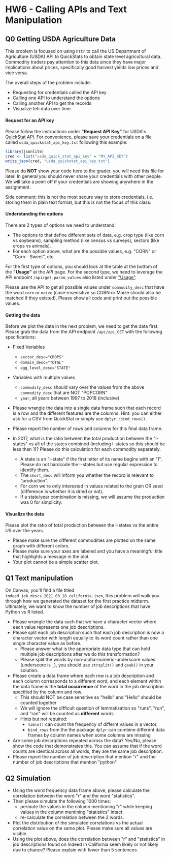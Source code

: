 # HW6 - Calling APIs and Text Manipulation

## Q0 Getting USDA Agriculture Data
This problem is focused on using `httr` to call the US Department of Agriculture (USDA) API to QuickStats to
obtain state level agricultural data. Commodity traders pay attention to this data since they have major
implications about prices, specifically good harvest yields low prices and vice versa.

The overall steps of the problem include:
- Requesting for credentials called the API key
- Calling one API to understand the options
- Calling another API to get the records
- Visualize teh data over time

#### Request for an API key
Please follow the instructions under **"Request API Key"** for USDA's [QuickStat API](https://quickstats.nass.usda.gov/api).
For convenience, please save your credentials on a file called `usda_quickstat_api_key.txt`  following this example: 
```r
library(jsonlite)
cred <- list("usda_quick_stat_api_key" = "MY_API_KEY")
write_json(cred, "usda_quickstat_api_key.txt")
```

Please do **NOT** show your code here to the grader, you will need this file for later.
In general you should never share your credentials with other people. We will take a point off if your credentials are showing anywhere in the assignment.

Side comment: this is not the most secure way to store credentials, i.e. storing them in plain text format, but this is not the focus of this class.

#### Understanding the options
There are 2 types of options we need to understand:
- The options to that define different sets of data, e.g. crop type (like corn vs soybeans), sampling method (like census vs surveys), sectors (like crops vs animals).
- For each option above, what are the possible values, e.g. "CORN" or "Corn - Sweet", etc

For the first type of options, you should look at the table at the bottom of the **"Usage"** at the API page.
For the second type, we need to leverage the API endpoint `/api/get_param_values` also listed under ["Usage"](https://quickstats.nass.usda.gov/api).

Please use the API to get all possible values under `commodity_desc` that have the word `corn` or `maize` (case-insensitive so CORN or Maize should also be matched if they existed).
Please show all code and print out the possible values.

#### Getting the data
Before we plot the data in the next problem, we need to get the data first. Please grab the data from the API endpoint `/api/api_GET` with the following specifications:

- Fixed Variables
  - `sector_desc="CROPS"`
  - `domain_desc="TOTAL"`
  - `agg_level_desc="STATE"`
- Variables with multiple values
  - `commodity_desc` should vary over the values from the above `commodity_desc` that are NOT "POPCORN"
  - `year`, all years between 1997 to 2018 (inclusive)

- Please wrangle the data into a single data frame such that each record is a row and the different features are the columns. Hint: you can either ask for a CSV from QuickStat or simply use `dplyr::bind_rows()`.
- Please report the number of rows and columns for this final data frame.
- In 2017, what is the ratio between the total production between the "I-states" vs all of the states combined (including I-states so this should be less than 1)? Please do this calculation for each commodity separately.
  - A state is an "I-state" if the first letter of its name begins with an "I". Please do not hardcode the I-states but use regular expression to identify them.
  - The `short_desc` will inform you whether the record is relevant to "production".
  - For corn we're only interested in values related to the grain OR seed (difference is whether it is dried or not).
  - If a state/year combination is missing, we will assume the production was 0 for simplicity.

#### Visualize the data
Please plot the ratio of total production between the I-states vs the entire US over the years. 
- Please make sure the different commodities are plotted on the same graph with different colors.
- Please make sure your axes are labeled and you have a meaningful title that highlights a message in the plot.
- Your plot cannot be a simple scatter plot.


## Q1 Text manipulation
On Canvas, you'll find a file titled `indeed_job_descs_2021_03_18_california.json`, this problem will walk you through how we generated the dataset
for the first practice midterm. Ultimately, we want to know the number of job descriptions that have Python vs R listed.

- Please wrangle the data such that we have a character vector where each value represents one job descriptions.
- Please split each job description such that each job description is now a character vector with length equally
  to its word count rather than one single character value as before.
  - Please answer what is the appropriate data type that can hold multiple job descriptions after we do this transformation?
  - Please split the words by non-alpha-numeric-underscore values (underscore is `_`), you should use
    `strsplit()` and `gsub()` in your solution.
- Please create a data frame where each row is a job description and each column corresponds to a different word, and each
  element within the data frame is the **total occurrence** of the word in the job description specified by the column and row.
  - This should NOT be case sensitive so "hello" and "Hello" should be counted together
  - We will ignore the difficult question of lemmatization so "runs", "run", and "ran" will be counted as **different** words
  - Hints but not required:
    - `table()` can count the frequency of differnt values in a vector.
    - `bind_rows` from the the package `dplyr` can combine different data frames by column names when some columns are missing
- Are some job descriptions repeated across the data? Yes/No, please show the code that demonstrates this. You can assume that
  if the word counts are identical across all words, they are the same job description.
- Please report the number of job description that mention "r" and the number of job descriptions that mention "python"


## Q2 Simulation
- Using the word frequency data frame above, please calculate the correlation between the word "r" and the word "statistics".
- Then please simulate the following 1000 times:
  - permute the values in the column mentioning "r" while keeping values in the column mentining "statistics" intact.
  - re-calculate the correlation between the 2 words.
- Plot the distribution of the simulated correlations vs the actual correlation value on the same plot. Please make sure all
  values are visible.
- Using the plot above, does the correlation between "r" and "statistics" in job descriptions found on Indeed in California seem
  likely or not likely due to chance? Please explain with fewer than 5 sentences.
